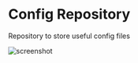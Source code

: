 # Config Repository

Repository to store useful config files

![screenshot](https://user-images.githubusercontent.com/15232456/40352979-9dfea46c-5db0-11e8-9795-2faaa864ab33.png)
